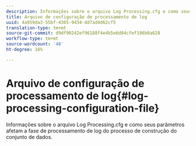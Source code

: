 ```yaml
---
description: Informações sobre o arquivo Log Processing.cfg e como seus parâmetros afetam a fase de processamento de log do processo de construção do conjunto de dados.
title: Arquivo de configuração de processamento de log
uuid: 4a959da3-55bf-4365-9434-dd7ad4d62cf5
translation-type: tm+mt
source-git-commit: d9df90242ef96188f4e4b5e6d04cfef196b0a628
workflow-type: tm+mt
source-wordcount: '48'
ht-degree: 16%

---
```



# Arquivo de configuração de processamento de log{#log-processing-configuration-file}

Informações sobre o arquivo Log Processing.cfg e como seus parâmetros afetam a fase de processamento de log do processo de construção do conjunto de dados.

